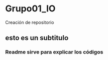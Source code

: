 # Grupo01_IO
Creación de repositorio

## esto es un subtitulo

### Readme sirve para explicar los códigos


